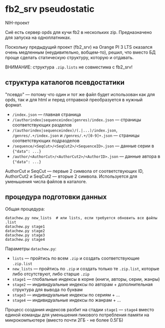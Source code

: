 # fb2_srv pseudostatic

NIH-проект

Сиё есть сервер opds для кучи fb2 в нескольких zip. Предназначено для запуска на одноплатниках.

Поскольку предыдущий проект (fb2_srv) на Orange PI 3 LTS оказался очень медленным (неудивительно, вобщем-то), решил, что вместо БД проще сделать статическую структуру, которую и отдавать.

ВНИМАНИЕ: структура `.zip.lists` не совместима с fb2_srv!

## структура каталогов псевдостатики

"псевдо" — потому что один и тот же файл будет использован как для opds, так и для html и перед отправкой преобразуется в нужный формат.

- `/index.json` — главная страница
- `/(authorindex|sequenceindex|genres)/index.json` — страницы соответствующих разделов
- `/(authorindex|sequenceindex)/(.|...)/index.json`, `/genres/.+/index.json` и `/genres/.+/[0-9]+.json` — страницы соответствующих подразделов
- `/sequence/<SeqCut>/<SeqCut2>/<SequenceID>.json` — данные серии в `{"data": ...}`
- `/author/<AuthorCut>/<AuthorCut2>/<AuthorID>.json` — данные автора в `{"data": ...}`

AuthorCut и SeqCut — первые 2 символа от соответствующих ID,
AuthorCut2 и SeqCut2 — вторые 2 символа. Используется для уменьшения числа файлов в каталоге.

## процедура подготовки данных

Общая процедура:

```
datachew.py new_lists  # или lists, если требуется обновить все файлы .list
datachew.py stage1
datachew.py stage2
datachew.py stage3
datachew.py stage4
```

Параметры `datachew.py`:

- `lists` — пройтись по всем `.zip` и создать соответствующие `.zip.list`
- `new_lists` — пройтись по `.zip` и создать только те `.zip.list`, которые либо отсутствуют, либо старше `.zip`
- `stage1` — глобальные индексы в корне (книги, авторы, серии, жанры)
- `stage2` — индивидуальные индексы по авторам + дополнительная структура для вывода по буквам
- `stage3` — индивидуальные индексы по сериям + …
- `stage4` — индивидуальные индексы по жанрам + …

Процесс создания индексов разбит на стадии `stage1` — `stage4` вместо единой команды для уменьшения пикового потребления памяти на микрокомпьютере (вместо почти 2ГБ - не более 0.5ГБ)
